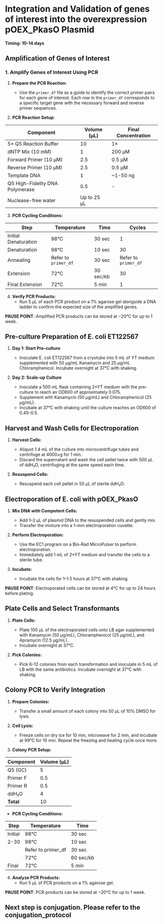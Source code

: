 # Integration and Validation of genes of interest into the overexpression pOEX_PkasO Plasmid

**Timing: 10-14 days**

## Amplification of Genes of Interest

### 1. Amplify Genes of Interest Using PCR

1. **Prepare the PCR Reaction:**

   - Use the `primer_df` file as a guide to identify the correct primer pairs for each gene of interest. Each row in the `primer_df` corresponds to a specific target gene with the necessary forward and reverse primer sequences.

2. **PCR Reaction Setup:**

| Component                       | Volume (µL) | Final Concentration |
| ------------------------------- | ----------- | ------------------- |
| 5× Q5 Reaction Buffer           | 10          | 1×                  |
| dNTP Mix (10 mM)                | 1           | 200 µM              |
| Forward Primer (10 µM)          | 2.5         | 0.5 µM              |
| Reverse Primer (10 µM)          | 2.5         | 0.5 µM              |
| Template DNA                    | 1           | ~1-50 ng            |
| Q5 High-Fidelity DNA Polymerase | 0.5         | -                   |
| Nuclease-free water             | Up to 25 µL |                     |

3. **PCR Cycling Conditions:**

| Step                 | Temperature          | Time      | Cycles               |
| -------------------- | -------------------- | --------- | -------------------- |
| Initial Denaturation | 98°C                 | 30 sec    | 1                    |
| Denaturation         | 98°C                 | 10 sec    | 30                   |
| Annealing            | Refer to `primer_df` | 30 sec    | Refer to `primer_df` |
| Extension            | 72°C                 | 30 sec/kb | 30                   |
| Final Extension      | 72°C                 | 5 min     | 1                    |

4. **Verify PCR Products:**
   - Run 5 µL of each PCR product on a 1% agarose gel alongside a DNA ladder to confirm the expected size of the amplified genes.

**PAUSE POINT**: Amplified PCR products can be stored at −20°C for up to 1 week.

## Pre-culture Preparation of E. coli ET122567

1. **Day 1: Start Pre-culture**

   - Inoculate E. coli ET122567 from a cryotube into 5 mL of YT medium supplemented with 50 µg/mL Kanamycin and 25 µg/mL Chloramphenicol. Incubate overnight at 37°C with shaking.

2. **Day 2: Scale-up Culture**
   - Inoculate a 500 mL flask containing 2×YT medium with the pre-culture to reach an OD600 of approximately 0.075.
   - Supplement with Kanamycin (50 µg/mL) and Chloramphenicol (25 µg/mL).
   - Incubate at 37°C with shaking until the culture reaches an OD600 of 0.45–0.5.

## Harvest and Wash Cells for Electroporation

1. **Harvest Cells:**

   - Aliquot 1.4 mL of the culture into microcentrifuge tubes and centrifuge at 4000×g for 1 min.
   - Discard the supernatant and wash the cell pellet twice with 500 µL of ddH₂O, centrifuging at the same speed each time.

2. **Resuspend Cells:**
   - Resuspend each cell pellet in 50 µL of sterile ddH₂O.

## Electroporation of E. coli with pOEX_PkasO

1. **Mix DNA with Competent Cells:**

   - Add 1–2 µL of plasmid DNA to the resuspended cells and gently mix.
   - Transfer the mixture into a 1-mm electroporation cuvette.

2. **Perform Electroporation:**

   - Use the EC1 program on a Bio-Rad MicroPulser to perform electroporation.
   - Immediately add 1 mL of 2×YT medium and transfer the cells to a sterile tube.

3. **Incubate:**
   - Incubate the cells for 1–1.5 hours at 37°C with shaking.

**PAUSE POINT**: Electroporated cells can be stored at 4°C for up to 24 hours before plating.

## Plate Cells and Select Transformants

1. **Plate Cells:**

   - Plate 100 µL of the electroporated cells onto LB agar supplemented with Kanamycin (50 µg/mL), Chloramphenicol (25 µg/mL), and Apramycin (12.5 µg/mL).
   - Incubate overnight at 37°C.

2. **Pick Colonies:**
   - Pick 6–12 colonies from each transformation and inoculate in 5 mL of LB with the same antibiotics. Incubate overnight at 37°C with shaking.

## Colony PCR to Verify Integration

1. **Prepare Colonies:**

   - Transfer a small amount of each colony into 50 µL of 10% DMSO for lysis.

2. **Cell Lysis:**

   - Freeze cells on dry ice for 10 min, microwave for 2 min, and incubate at 99°C for 10 min. Repeat the freezing and heating cycle once more.

3. **Colony PCR Setup:**

| Component | Volume (µL) |
| --------- | ----------- |
| Q5 (GC)   | 5           |
| Primer F  | 0.5         |
| Primer R  | 0.5         |
| ddH₂O     | 4           |
| **Total** | 10          |

- **PCR Cycling Conditions:**

| Step    | Temperature        | Time      |
| ------- | ------------------ | --------- |
| Initial | 98°C               | 30 sec    |
| 2-30    | 98°C               | 10 sec    |
|         | Refer to primer_df | 30 sec    |
|         | 72°C               | 60 sec/kb |
| Final   | 72°C               | 5 min     |

4. **Analyze PCR Products:**
   - Run 5 µL of PCR products on a 1% agarose gel.

**PAUSE POINT**: PCR products can be stored at −20°C for up to 1 week.

## Next step is conjugation. Please refer to the conjugation_protocol
